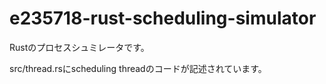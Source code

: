 # e235718-rust-scheduling-simulator

Rustのプロセスシュミレータです。

src/thread.rsにscheduling threadのコードが記述されています。